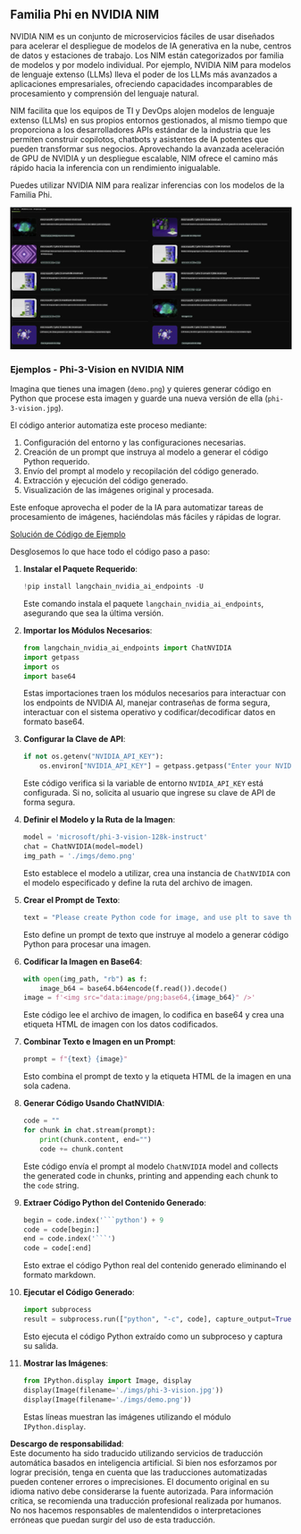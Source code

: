 ## Familia Phi en NVIDIA NIM

NVIDIA NIM es un conjunto de microservicios fáciles de usar diseñados para acelerar el despliegue de modelos de IA generativa en la nube, centros de datos y estaciones de trabajo. Los NIM están categorizados por familia de modelos y por modelo individual. Por ejemplo, NVIDIA NIM para modelos de lenguaje extenso (LLMs) lleva el poder de los LLMs más avanzados a aplicaciones empresariales, ofreciendo capacidades incomparables de procesamiento y comprensión del lenguaje natural.

NIM facilita que los equipos de TI y DevOps alojen modelos de lenguaje extenso (LLMs) en sus propios entornos gestionados, al mismo tiempo que proporciona a los desarrolladores APIs estándar de la industria que les permiten construir copilotos, chatbots y asistentes de IA potentes que pueden transformar sus negocios. Aprovechando la avanzada aceleración de GPU de NVIDIA y un despliegue escalable, NIM ofrece el camino más rápido hacia la inferencia con un rendimiento inigualable.

Puedes utilizar NVIDIA NIM para realizar inferencias con los modelos de la Familia Phi.

![nim](../../../../../translated_images/Phi-NIM.45af94d89220fbbbc85f8da0379150a29cc88c3dd8ec417b1d3b7237bbe1c58a.es.png)

### **Ejemplos - Phi-3-Vision en NVIDIA NIM**

Imagina que tienes una imagen (`demo.png`) y quieres generar código en Python que procese esta imagen y guarde una nueva versión de ella (`phi-3-vision.jpg`). 

El código anterior automatiza este proceso mediante:

1. Configuración del entorno y las configuraciones necesarias.
2. Creación de un prompt que instruya al modelo a generar el código Python requerido.
3. Envío del prompt al modelo y recopilación del código generado.
4. Extracción y ejecución del código generado.
5. Visualización de las imágenes original y procesada.

Este enfoque aprovecha el poder de la IA para automatizar tareas de procesamiento de imágenes, haciéndolas más fáciles y rápidas de lograr.

[Solución de Código de Ejemplo](../../../../../code/06.E2E/E2E_Nvidia_NIM_Phi3_Vision.ipynb)

Desglosemos lo que hace todo el código paso a paso:

1. **Instalar el Paquete Requerido**:
    ```python
    !pip install langchain_nvidia_ai_endpoints -U
    ```
    Este comando instala el paquete `langchain_nvidia_ai_endpoints`, asegurando que sea la última versión.

2. **Importar los Módulos Necesarios**:
    ```python
    from langchain_nvidia_ai_endpoints import ChatNVIDIA
    import getpass
    import os
    import base64
    ```
    Estas importaciones traen los módulos necesarios para interactuar con los endpoints de NVIDIA AI, manejar contraseñas de forma segura, interactuar con el sistema operativo y codificar/decodificar datos en formato base64.

3. **Configurar la Clave de API**:
    ```python
    if not os.getenv("NVIDIA_API_KEY"):
        os.environ["NVIDIA_API_KEY"] = getpass.getpass("Enter your NVIDIA API key: ")
    ```
    Este código verifica si la variable de entorno `NVIDIA_API_KEY` está configurada. Si no, solicita al usuario que ingrese su clave de API de forma segura.

4. **Definir el Modelo y la Ruta de la Imagen**:
    ```python
    model = 'microsoft/phi-3-vision-128k-instruct'
    chat = ChatNVIDIA(model=model)
    img_path = './imgs/demo.png'
    ```
    Esto establece el modelo a utilizar, crea una instancia de `ChatNVIDIA` con el modelo especificado y define la ruta del archivo de imagen.

5. **Crear el Prompt de Texto**:
    ```python
    text = "Please create Python code for image, and use plt to save the new picture under imgs/ and name it phi-3-vision.jpg."
    ```
    Esto define un prompt de texto que instruye al modelo a generar código Python para procesar una imagen.

6. **Codificar la Imagen en Base64**:
    ```python
    with open(img_path, "rb") as f:
        image_b64 = base64.b64encode(f.read()).decode()
    image = f'<img src="data:image/png;base64,{image_b64}" />'
    ```
    Este código lee el archivo de imagen, lo codifica en base64 y crea una etiqueta HTML de imagen con los datos codificados.

7. **Combinar Texto e Imagen en un Prompt**:
    ```python
    prompt = f"{text} {image}"
    ```
    Esto combina el prompt de texto y la etiqueta HTML de la imagen en una sola cadena.

8. **Generar Código Usando ChatNVIDIA**:
    ```python
    code = ""
    for chunk in chat.stream(prompt):
        print(chunk.content, end="")
        code += chunk.content
    ```
    Este código envía el prompt al modelo `ChatNVIDIA` model and collects the generated code in chunks, printing and appending each chunk to the `code` string.

9. **Extraer Código Python del Contenido Generado**:
    ```python
    begin = code.index('```python') + 9
    code = code[begin:]
    end = code.index('```')
    code = code[:end]
    ```
    Esto extrae el código Python real del contenido generado eliminando el formato markdown.

10. **Ejecutar el Código Generado**:
    ```python
    import subprocess
    result = subprocess.run(["python", "-c", code], capture_output=True)
    ```
    Esto ejecuta el código Python extraído como un subproceso y captura su salida.

11. **Mostrar las Imágenes**:
    ```python
    from IPython.display import Image, display
    display(Image(filename='./imgs/phi-3-vision.jpg'))
    display(Image(filename='./imgs/demo.png'))
    ```
    Estas líneas muestran las imágenes utilizando el módulo `IPython.display`.

**Descargo de responsabilidad**:  
Este documento ha sido traducido utilizando servicios de traducción automática basados en inteligencia artificial. Si bien nos esforzamos por lograr precisión, tenga en cuenta que las traducciones automatizadas pueden contener errores o imprecisiones. El documento original en su idioma nativo debe considerarse la fuente autorizada. Para información crítica, se recomienda una traducción profesional realizada por humanos. No nos hacemos responsables de malentendidos o interpretaciones erróneas que puedan surgir del uso de esta traducción.
